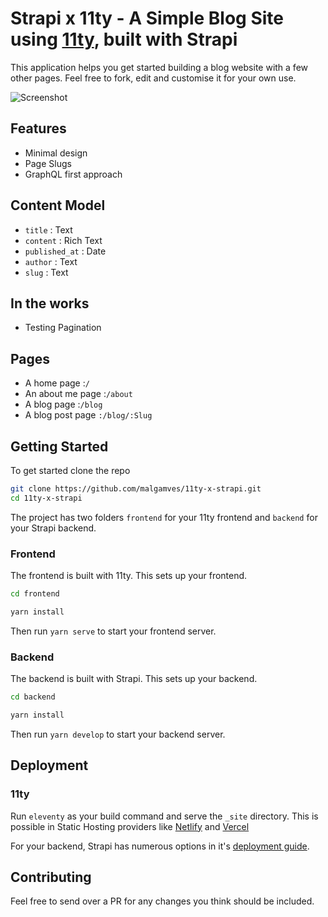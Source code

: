 # Strapi x 11ty - A Simple Blog Site using [11ty](https://www.11ty.dev/), built with Strapi 

This application helps you get started building a blog website with a few other pages. Feel free to fork, edit and customise it for your own use.

![Screenshot]()

## Features
- Minimal design 
- Page Slugs
- GraphQL first approach

## Content Model
- `title` : Text
- `content` : Rich Text
- `published_at` : Date
- `author` : Text
- `slug` : Text

## In the works
- Testing Pagination

## Pages
- A home page :`/`
- An about me page :`/about`
- A blog page :`/blog`
- A blog post page `:/blog/:Slug`

## Getting Started

To get started clone the repo
```bash
git clone https://github.com/malgamves/11ty-x-strapi.git
cd 11ty-x-strapi
```

The project has two folders `frontend` for your 11ty frontend and `backend` for your Strapi backend.


### Frontend
The frontend is built with 11ty. This sets up your frontend.
```bash
cd frontend

yarn install
```

Then run `yarn serve` to start your frontend server.

### Backend
The backend is built with Strapi. This sets up your backend.
```bash
cd backend

yarn install
```

Then run `yarn develop` to start your backend server.


## Deployment 

### 11ty

Run `eleventy` as your build command and serve the `_site` directory. This is possible in Static Hosting providers like [Netlify](https://www.netlify.com/) and [Vercel](https://vercel.com/)

For your backend, Strapi has numerous options in it's [deployment guide](https://strapi.io/documentation/3.0.0-beta.x/getting-started/deployment.html).


## Contributing

Feel free to send over a PR for any changes you think should be included.
